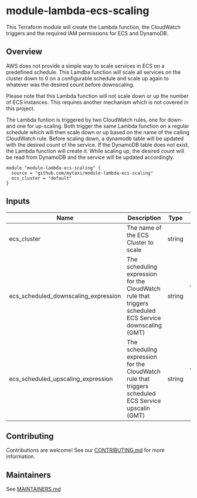 # module-lambda-ecs-scaling

This Terraform module will create the Lambda function, the CloudWatch triggers and the required IAM permissions for ECS and DynamoDB.

## Overview
AWS does not provide a simple way to scale services in ECS on a predefined schedule. This Lamdba function will scale all services on the cluster down to 0 on a configurable schedule and scale up again to whatever was the desired count before downscaling.

Please note that this Lambda function will not scale down or up the number of ECS instances. This requires another mechanism which is not covered in this project.

The Lambda funtion is triggered by two CloudWatch rules, one for down- and one for up-scaling. Both trigger the same Lambda function on a regular schedule which will then scale down or up based on the name of the calling CloudWatch rule.
Before scaling down, a dynamodb table will be updated with the desired count of the service. If the DynamoDB table does not exist, the Lambda function will create it. While scaling up, the desired count will be read from DynamoDB and the service will be updated accordingly.

```
module "module-lambda-ecs-scaling" {
  source = "github.com/mytaxi/module-lambda-ecs-scaling"
  ecs_cluster = "default"
}
```

## Inputs

| Name | Description | Type | Default | Required |
|------|-------------|:----:|:-----:|:-----:|
| ecs\_cluster | The name of the ECS Cluster to scale | string | n/a | yes |
| ecs\_scheduled\_downscaling\_expression | The scheduling expression for the CloudWatch rule that triggers scheduled ECS Service downscaling (GMT) | string | `"cron(00 21 ? * MON-FRI *)"` | no |
| ecs\_scheduled\_upscaling\_expression | The scheduling expression for the CloudWatch rule that triggers scheduled ECS Service upscalin (GMT) | string | `"cron(00 5 ? * MON-FRI *)"` | no |


## Contributing

Contributions are welcome! See our [CONTRIBUTING.md](CONTRIBUTING.md) for more information.

## Maintainers

See [MAINTAINERS.md](MAINTAINERS.md)
